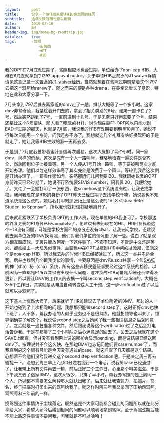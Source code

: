 ```yaml
---
layout:     post
title:      分享一个OPT结束后转H1B换驾照的经历
subtitle:   这年头换驾照也那么折腾
date:       2019-08-10
author:     BH
header-img: img/home-bg-roadtrip.jpg
catalog:    true
tags:       -驾照
               -田纳西
               -OPT
               -H1B
---
```


我的OPT在7月底就过期了，驾照相应地也会过期。单位给办了non-cap H1B，大概在6月底就拿到了I797 approval notice。关于申请H1B之前办的J1 waiver详情请见这篇[记录一次苦逼的J1-waiver经历](https://binpedia.com/2019/06/30/记录一次苦逼的J1-waiver经历/)。自然就想着在驾照过期前拿着这个I797去把这个驾照给renew了。随之而来的便是各种drama，在美帝又增长了见识，特地在此和大家分享一下。

7月头拿到I797后就去离家近的dmv走了一趟，排队大概等了一个多小时。这家dmv非常奇葩，我是趁着开门去的，拿到了相关类别的6号，结果一直卡在了2号，然后突然跳到了7号，一直前进到十几号，于是无奈只好再去要了个号，结果还是比这个6号要快。那人看了眼我的材料，说你现在是F1-OPT所以只能办到EAD卡过期的那天，也就是7月底，我说我的H1B有效期要到明年10月了，她说不行每次只能用一个身份，问我还办不办了。我想就这几个礼拜有啥好换驾照的于是就走了，她让我等H1B生效的那一天再去换。

于是到了7月底我便带着蜜汁自信再次启程，这次大概排了两个小时。同一家dmv，同样的奇葩，这次是先有一个人一路叫号，粗略地检查一遍文件是否齐全，然后回到位子上接着等。另一个人便从1号开始一路叫，等于要被叫两次才能开始办理。他们以为这样效率高了其实完全是浪费了一个窗口。等轮到我后这次倒是开始办理了，一顿操作猛如虎，突然那姐们儿问我要I20。我就跟她说我的OPT身份昨天已经过期了，她说不行系统要SEVIS number，问我要I20，我便给她了。又过了一会她打印了一张东西，说somehow这个系统没有过，让我去找学校。我问我现在是H1B的身份了OPT昨天已经过期了去找学校干嘛，她说她也不知道系统是这么说的。她给我打印的那张纸上是这么说的“VLS status: Refer Student to Sponsor”，所以我也就将信将疑地离开了。

后来就赶紧联系了学校负责OPT的工作人员，现在单位的HR我也问了。学校那边的答复是我的F1身份已经complete了，他建议我去问现在的HR。HR回复我说这个H1B没有问题，可能是学校方面F1的身份还没有clear，让我去问学校，还建议我去离单位近的DMV换驾照，他们对我们单位的情况更了解一些。说白了就是双方相互踢皮球，无奈只能放狗搜一下这件事了。不查不知道，不管是中文还是英文，都能搜出一大堆类似事件。主要集中在OPT过期到H1B中间的过渡期，但我这个是non-cap H1B，所以我去办的时候H1B已经被通过了，所以这一类并不适合我。后来也找到几个跟我类似的事情，主要原因是dmv和uscis共享一个叫[SAVE](https://save.uscis.gov/casecheck/)的神（sha）秘（cha）系统，所有这些非移民签证都要经过这个系统的检验。以前因为一直都是F1所以并没有出现什么问题，这次换成H1B可能是系统还没来得及更新，所以要让DMV的工作人员去搞一个叫second step verification的，大概在3-5个工作日，其实就是从电脑自动转变成人工干预，这一步verification过了以后就可以办驾照了。

这下基本上恍然大悟了。后来就听了HR的建议去了单位附近的DMV。那边的人一开始也碰到了上次相同的问题，我想那只能做second step了，这时正好dmv也快下班了，人不多，帮我办理的人似乎业务也不是很熟练，他就把领导也叫来了，领导倒确实了解这个，我说做second step之后她问了我一些相关信息之后就同意了。之后就是一通扫描各种文件，然后跟我说等这个verification过了之后会打电话告诉我。于是在那排了三个小时队之后心满意足的回去了。回去之后我就在这个SAVE上面查，但并没有看到网上说的那样会显示pending，而是说结果已经送回dmv了。按理说并不会这么快，在那边DMV也忘记问他们要case number了，而我查到的这个很有可能是今天没有通过的case，就这样查了几天都是这个结果。心想着不会他们没给我递交这个second step verification吧，于是决定周三再去骚扰一下。没想到周三早上7点50分左右接到一个电话，说我的case已经通过了，让我带上所有文件再去一趟，前后正好三个工作日，心里那个叫美滋滋。于是下午我又去了这家DMV，这次人很少，只排了半小时，帮我办驾照的是上周同一个人，所以都不需要怎么解释那人就认出我了。后来就让我查视力，拍照片，签名，终于把临时打印出来的驾照给我了。就这样时隔三年我又拿回了田纳西驾照，驾照号和三年前的一样。

换驾照这件事情终于尘埃落定，既然这是个大家可能都会碰到的问题所以就在此分享给大家，希望大家今后碰到相同的问题可以顺利地拿到驾照。至于驾照过期后能不能上路这件事请不要问我，问我就是不可以哈哈！
